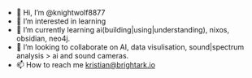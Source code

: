 - 👋 Hi, I’m @knightwolf8877
- 👀 I’m interested in learning 
- 🌱 I’m currently learning ai(building|using|understanding), nixos, obsidian, neo4j. 
- 💞️ I’m looking to collaborate on AI, data visulisation, sound|spectrum analysis > ai and sound cameras.
- 📫 How to reach me kristian@brightark.io

<!---
knightwolf8877/knightwolf8877 is a ✨ special ✨ repository because its `README.md` (this file) appears on your GitHub profile.
You can click the Preview link to take a look at your changes.
--->

